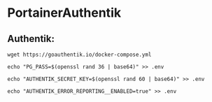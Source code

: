 # PortainerAuthentik


## Authentik:

`wget https://goauthentik.io/docker-compose.yml`

`echo "PG_PASS=$(openssl rand 36 | base64)" >> .env`

`echo "AUTHENTIK_SECRET_KEY=$(openssl rand 60 | base64)" >> .env`

`echo "AUTHENTIK_ERROR_REPORTING__ENABLED=true" >> .env`